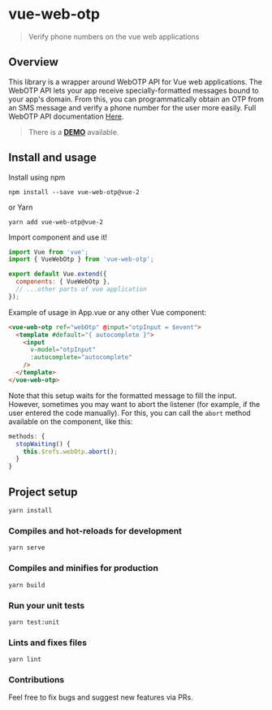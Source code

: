 # vue-web-otp

> Verify phone numbers on the vue web applications

## Overview

This library is a wrapper around WebOTP API for Vue web applications.
The WebOTP API lets your app receive specially-formatted messages bound to your app's domain.
From this,
you can programmatically obtain an OTP from an SMS message and verify a phone number for the user more easily.
Full WebOTP API documentation [Here](https://web.dev/web-otp/).

> There is a [**DEMO**](https://mrbilit.github.io/vue-web-otp/) available.

## Install and usage

Install using npm

```
npm install --save vue-web-otp@vue-2
```

or Yarn

```
yarn add vue-web-otp@vue-2
```

Import component and use it!

```javascript
import Vue from 'vue';
import { VueWebOtp } from 'vue-web-otp';

export default Vue.extend({
  components: { VueWebOtp },
  // ...other parts of vue application
});
```

Example of usage in App.vue or any other Vue component:

```html
<vue-web-otp ref="webOtp" @input="otpInput = $event">
  <template #default="{ autocomplete }">
    <input
      v-model="otpInput"
      :autocomplete="autocomplete"
    />
  </template>
</vue-web-otp>
```

Note that this setup waits for the formatted message to fill the input.
However, sometimes you may want to abort the listener (for example, if the user entered the code manually).
For this, you can call the `abort` method available on the component, like this:
```javascript
methods: {
  stopWaiting() {
    this.$refs.webOtp.abort();
  }
}
```

## Project setup

```
yarn install
```

### Compiles and hot-reloads for development

```
yarn serve
```

### Compiles and minifies for production

```
yarn build
```

### Run your unit tests

```
yarn test:unit
```

### Lints and fixes files

```
yarn lint
```

### Contributions

Feel free to fix bugs and suggest new features via PRs.
